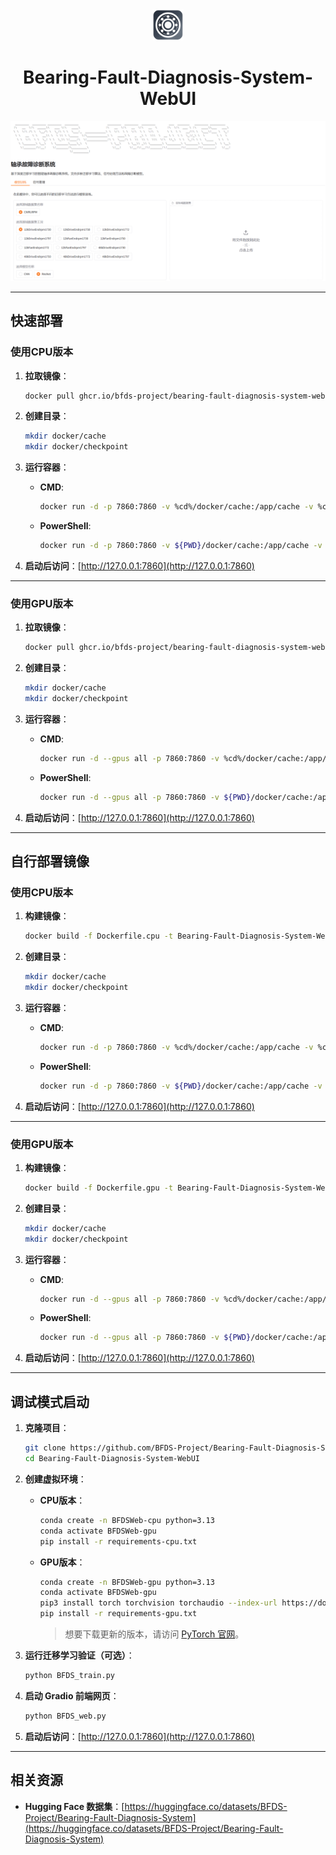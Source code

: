 <div align="center">
  <img src="docs/favicon.png" alt="favicon" width="50">
  <h1>Bearing-Fault-Diagnosis-System-WebUI</h1>
</div>

![web-demo](/docs/web-demo.png)

---

## 快速部署

### 使用CPU版本

1. **拉取镜像**：

   ```bash
   docker pull ghcr.io/bfds-project/bearing-fault-diagnosis-system-webui:cpu1.0
   ```

2. **创建目录**：

   ```bash
   mkdir docker/cache
   mkdir docker/checkpoint
   ```

3. **运行容器**：

   - **CMD**:

     ```bash
     docker run -d -p 7860:7860 -v %cd%/docker/cache:/app/cache -v %cd%/docker/checkpoint:/app/checkpoint --name bfds_cpu Bearing-Fault-Diagnosis-System-WebUI-CPU
     ```

   - **PowerShell**:

     ```bash
     docker run -d -p 7860:7860 -v ${PWD}/docker/cache:/app/cache -v ${PWD}/docker/checkpoint:/app/checkpoint --name bfds_cpu Bearing-Fault-Diagnosis-System-WebUI-CPU
     ```

4. **启动后访问**：[http://127.0.0.1:7860](http://127.0.0.1:7860)

---

### 使用GPU版本

1. **拉取镜像**：

   ```bash
   docker pull ghcr.io/bfds-project/bearing-fault-diagnosis-system-webui:gpu1.0
   ```

2. **创建目录**：

   ```bash
   mkdir docker/cache
   mkdir docker/checkpoint
   ```

3. **运行容器**：

   - **CMD**:

     ```bash
     docker run -d --gpus all -p 7860:7860 -v %cd%/docker/cache:/app/cache -v %cd%/docker/checkpoint:/app/checkpoint --name bfds_gpu Bearing-Fault-Diagnosis-System-WebUI-GPU
     ```

   - **PowerShell**:

     ```bash
     docker run -d --gpus all -p 7860:7860 -v ${PWD}/docker/cache:/app/cache -v ${PWD}/docker/checkpoint:/app/checkpoint --name bfds_gpu Bearing-Fault-Diagnosis-System-WebUI-GPU
     ```

4. **启动后访问**：[http://127.0.0.1:7860](http://127.0.0.1:7860)

---

## 自行部署镜像

### 使用CPU版本

1. **构建镜像**：

   ```bash
   docker build -f Dockerfile.cpu -t Bearing-Fault-Diagnosis-System-WebUI-CPU .
   ```

2. **创建目录**：

   ```bash
   mkdir docker/cache
   mkdir docker/checkpoint
   ```

3. **运行容器**：

   - **CMD**:

     ```bash
     docker run -d -p 7860:7860 -v %cd%/docker/cache:/app/cache -v %cd%/docker/checkpoint:/app/checkpoint --name bfds_cpu Bearing-Fault-Diagnosis-System-WebUI-CPU
     ```

   - **PowerShell**:

     ```bash
     docker run -d -p 7860:7860 -v ${PWD}/docker/cache:/app/cache -v ${PWD}/docker/checkpoint:/app/checkpoint --name bfds_cpu Bearing-Fault-Diagnosis-System-WebUI-CPU
     ```

4. **启动后访问**：[http://127.0.0.1:7860](http://127.0.0.1:7860)

---

### 使用GPU版本

1. **构建镜像**：

   ```bash
   docker build -f Dockerfile.gpu -t Bearing-Fault-Diagnosis-System-WebUI-GPU .
   ```

2. **创建目录**：

   ```bash
   mkdir docker/cache
   mkdir docker/checkpoint
   ```

3. **运行容器**：

   - **CMD**:

     ```bash
     docker run -d --gpus all -p 7860:7860 -v %cd%/docker/cache:/app/cache -v %cd%/docker/checkpoint:/app/checkpoint --name bfds_gpu Bearing-Fault-Diagnosis-System-WebUI-GPU
     ```

   - **PowerShell**:

     ```bash
     docker run -d --gpus all -p 7860:7860 -v ${PWD}/docker/cache:/app/cache -v ${PWD}/docker/checkpoint:/app/checkpoint --name bfds_gpu Bearing-Fault-Diagnosis-System-WebUI-GPU
     ```

4. **启动后访问**：[http://127.0.0.1:7860](http://127.0.0.1:7860)

---

## 调试模式启动

1. **克隆项目**：

   ```bash
   git clone https://github.com/BFDS-Project/Bearing-Fault-Diagnosis-System-WebUI.git
   cd Bearing-Fault-Diagnosis-System-WebUI
   ```

2. **创建虚拟环境**：

   - **CPU版本**：

     ```bash
     conda create -n BFDSWeb-cpu python=3.13
     conda activate BFDSWeb-gpu
     pip install -r requirements-cpu.txt
     ```

   - **GPU版本**：

     ```bash
     conda create -n BFDSWeb-gpu python=3.13
     conda activate BFDSWeb-gpu
     pip3 install torch torchvision torchaudio --index-url https://download.pytorch.org/whl/cu118
     pip install -r requirements-gpu.txt
     ```
     
     > 想要下载更新的版本，请访问 [PyTorch 官网](https://pytorch.org/)。

4. **运行迁移学习验证（可选）**：

   ```bash
   python BFDS_train.py
   ```

5. **启动 Gradio 前端网页**：

   ```bash
   python BFDS_web.py
   ```

6. **启动后访问**：[http://127.0.0.1:7860](http://127.0.0.1:7860)

---

## 相关资源

- **Hugging Face 数据集**：[https://huggingface.co/datasets/BFDS-Project/Bearing-Fault-Diagnosis-System](https://huggingface.co/datasets/BFDS-Project/Bearing-Fault-Diagnosis-System)